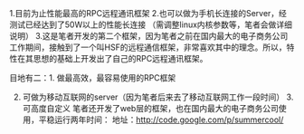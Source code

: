 1.目前为止性能最高的RPC远程通讯框架 2.也可以做为手机长连接的Server，经测试已经达到了50W以上的性能长连接 （需调整linux内核参数等，笔者会做详细说明） 3.这是笔者开发的第二个框架，因为笔者之前在国内最大的电子商务公司工作期间，接触到了一个叫HSF的远程通信框架，非常喜欢其中的理念。所以，特性在其思想的基础上开发出了自己的RPC远程通讯框架。

目地有二：1. 做最高效，最容易使用的RPC框架

2. 可做为移动互联网的server（因为笔者后来去了移动互联网工作一段时间） 3. 可高度自定义
笔者还开发了web层的框架，也在国内最大的电子商务公司使用，平稳运行两年时间： 地址：http://code.google.com/p/summercool/
